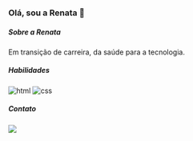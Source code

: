 ### Olá, sou a Renata 👋

##### Sobre a Renata
Em transição de carreira, da saúde para a tecnologia.

##### Habilidades
![html](https://img.shields.io/badge/-HTML-blue)
![css](https://img.shields.io/badge/-CSS-blue)

##### Contato
<a href="https://www.linkedin.com/in/renatapereirat" target="_blank"><img src="https://img.shields.io/badge/-LinkedIn-%230077B5?style=for-the-badge&logo=linkedin&logoColor=white" target="_blank"></a> 

